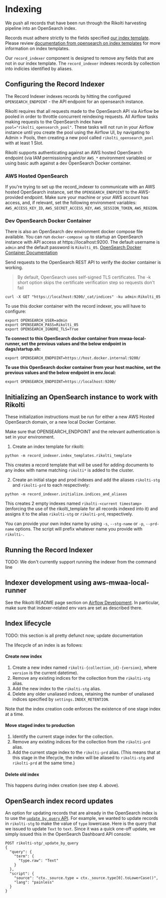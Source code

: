 # Indexing

We push all records that have been run through the Rikolti harvesting pipeline into an OpenSearch index. 

Records must adhere strictly to the fields specified [our index template](index_templates/record_index_config.py). Please review [documentation from opensearch on index templates](https://opensearch.org/docs/latest/im-plugin/index-templates/) for more information on index templates. 

Our `record_indexer` component is designed to remove any fields that are not in our index template. The `record_indexer` indexes records by collection into indicies identified by aliases. 

## Configuring the Record Indexer

The Record Indexer indexes records by hitting the configured `OPENSEARCH_ENDPOINT` - the API endpoint for an opensearch instance. 

Rikolti requires that all requests made to the OpenSearch API via Airflow be pooled in order to throttle concurrent reindexing requests. All Airflow tasks making requests to the OpenSearch index have `pool="rikolti_opensearch_pool"`. These tasks will not run in your Airflow instance until you create the pool using the Airflow UI, by navigating to Admin > Pools, then creating a new pool called `rikolti_opensearch_pool` with at least 1 Slot. 

Rikolti supports authenticating against an AWS hosted OpenSearch endpoint (via IAM permissioning and/or `AWS_*` environment variables) or using basic auth against a dev OpenSearch Docker container. 

### AWS Hosted OpenSearch
If you're trying to set up the record_indexer to communicate with an AWS hosted OpenSearch instance, set the `OPENSEARCH_ENDPOINT` to the AWS-provided endpoint. Make sure your machine or your AWS account has access, and, if relevant, set the following environment variables: `AWS_ACCESS_KEY_ID`, `AWS_SECRET_ACCESS_KEY`, `AWS_SESSION_TOKEN`, `AWS_REGION`.

### Dev OpenSearch Docker Container
There is also an OpenSearch dev environment docker compose file available. You can run `docker-compose up` to startup an OpenSearch instance with API access at https://localhost:9200. The default username is `admin` and the default password is `Rikolti_05`. [OpenSearch Docker Container Documentation](https://hub.docker.com/r/opensearchproject/opensearch)

Send requests to the OpenSearch REST API to verify the docker container is working. 

> By default, OpenSearch uses self-signed TLS certificates. The -k short option skips the certificate verification step so requests don't fail

```
curl -X GET "https://localhost:9200/_cat/indices" -ku admin:Rikolti_05
```

To use this docker container with the record indexer, you will have to configure: 

```
export OPENSEARCH_USER=admin
export OPENSEARCH_PASS=Rikolti_05
export OPENSEARCH_IGNORE_TLS=True
```

**To connect to this OpenSearch docker container from mwaa-local-runner, set the previous values and the below endpoint in dags/startup.sh:**

```
export OPENSEARCH_ENDPOINT=https://host.docker.internal:9200/
```

**To use this OpenSearch docker container from your host machine, set the previous values and the below endpoint in env.local:**

```
export OPENSEARCH_ENDPOINT=https://localhost:9200/
```

## Initializing an OpenSearch instance to work with Rikolti

These initialization instructions must be run for either a new AWS Hosted OpenSearch domain, or a new local Docker Container. 

Make sure that OPENSEARCH_ENDPOINT and the relevant authentication is set in your environment.

1. Create an index template for rikolti:

```
python -m record_indexer.index_templates.rikolti_template
```

This creates a record template that will be used for adding documents to any index with name matching `rikolti*` is added to the cluster.

2. Create an initial stage and prod indexes and add the aliases `rikolti-stg` and `rikolti-prd` to each respectively: 

```
python -m record_indexer.initialize.indices_and_aliases
```

This creates 2 empty indexes named `rikolti-<current timestamp>` (enforcing the use of the rikolti_template for all records indexed into it) and assigns it to the alias `rikolti-stg` or `rikolti-prd`, respectively. 

You can provide your own index name by using `-s`, `--stg-name` or `-p`, `--prd-name` options. The script will prefix whatever name you provide with `rikolti-`. 

## Running the Record Indexer

TODO: We don't currently support running the indexer from the command line

## Indexer development using aws-mwaa-local-runner

See the Rikolti README page section on [Airflow Development](https://github.com/ucldc/rikolti/#airflow-development). In particular, make sure that indexer-related env vars are set as described there.

## Index lifecycle

TODO: this section is all pretty defunct now; update documentation

The lifecycle of an index is as follows:

#### Create new index
1. Create a new index named `rikolti-{collection_id}-{version}`, where `version` is the current datetime).
2. Remove any existing indices for the collection from the `rikolti-stg` alias.
3. Add the new index to the `rikolti-stg` alias.
4. Delete any older unaliased indices, retaining the number of unaliased indices specified by `settings.INDEX_RETENTION`.

Note that the index creation code enforces the existence of one stage index at a time.

#### Move staged index to production
1. Identify the current stage index for the collection.
2. Remove any existing indices for the collection from the `rikolti-prd` alias.
3. Add the current stage index to the `rikolti-prd` alias. (This means that at this stage in the lifecycle, the index will be aliased to `rikolti-stg` and `rikolti-prd` at the same time.)

#### Delete old index
This happens during index creation (see step 4. above).

## OpenSearch index record updates
An option for updating records that are already in the OpenSearch index is to use the [`update by query` API](https://opensearch.org/docs/latest/api-reference/document-apis/update-by-query/). For example, we wanted to update records in `rikolti-stg` to make the value of `type` lowercase. Here is the query that we issued to update `Text` to `text`. Since it was a quick one-off update, we simply issued this in the OpenSearch Dashboard API console:

```
POST rikolti-stg/_update_by_query
{
  "query": {
    "term": {
      "type.raw": "Text"
    }
  },
  "script": {
    "source": "ctx._source.type = ctx._source.type[0].toLowerCase()",
    "lang": "painless"
  }
}
```






